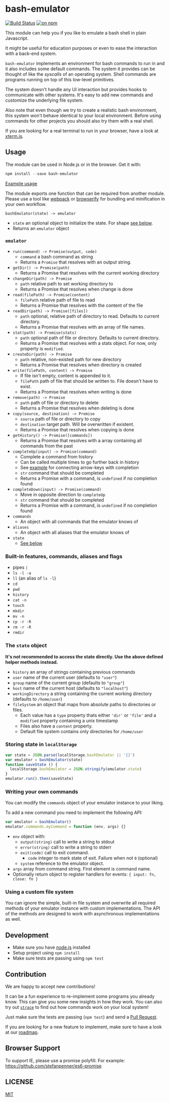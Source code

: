 # bash-emulator

[![Build Status](https://travis-ci.org/trybash/bash-emulator.svg?branch=gh-pages)](https://travis-ci.org/trybash/bash-emulator) [![on npm](https://img.shields.io/npm/v/bash-emulator.svg)](https://www.npmjs.com/package/bash-emulator)

This module can help you if you like to emulate a bash shell in plain Javascript.

It might be useful for education purposes or even to ease the interaction with a back-end system.

`bash-emulator` implements an environment for bash commands to run in and it also includes some default commands.
The system it provides can be thought of like the *syscalls* of an operating system.
Shell commands are programs running on top of this low-level primitives.

The system doesn't handle any UI interaction but provides hooks to communicate with other systems.
It's easy to add new commands and customize the underlying file system.

Also note that even though we try to create a realistic bash environment, this system won't behave identical to your local environment. Before using commands for other projects you should also try them with a real shell.

If you are looking for a real terminal to run in your browser, have a look at [xterm.js](https://github.com/xtermjs/xterm.js).


## Usage

The module can be used in Node.js or in the browser.
Get it with:

``` js
npm install --save bash-emulator
```

[Example usage](/index.html)

The module exports one function that can be required from another module.
Please use a tool like [webpack](https://webpack.github.io/) or [browserify](http://browserify.org/)
for bundling and minification in your own workflow.

`bashEmulator(state) -> emulator`
  - `state` an optional object to initialize the state. For shape [see below](#the-state-object).
  - Returns an `emulator` object

### `emulator`

- `run(command) -> Promise(output, code)`
  - `command` a bash command as string
  - Returns a `Promise` that resolves with an output string.
- `getDir() -> Promise(path)`
  - Returns a Promise that resolves with the current working directory
- `changeDir(path) -> Promise`
  - `path` relative path to set working directory to
  - Returns a Promise that resolves when change is done
- `read(filePath) -> Promise(content)`
  - `filePath` relative path of file to read
  - Returns a Promise that resolves with the content of the file
- `readDir(path) -> Promise([files])`
  - `path` optional, relative path of directory to read. Defaults to current directory.
  - Returns a Promise that resolves with an array of file names.
- `stat(path) -> Promise(stats)`
  - `path` optional path of file or directory. Defaults to current directory.
  - Returns a Promise that resolves with a stats object. For now, only property is `modified`.
- `createDir(path) -> Promise`
  - `path` relative, non-existed path for new directory
  - Returns a Promise that resolves when directory is created
- `write(filePath, content) -> Promise`
  - If file isn't empty, content is appended to it.
  - `filePath` path of file that should be written to. File doesn't have to exist.
  - Returns a Promise that resolves when writing is done
- `remove(path) -> Promise`
  - `path` path of file or directory to delete
  - Returns a Promise that resolves when deleting is done
- `copy(source, destination) -> Promise`
  - `source` path of file or directory to copy
  - `destination` target path. Will be overwritten if existent.
  - Returns a Promise that resolves when copying is done
- `getHistory() -> Promise([commands])`
  - Returns a Promise that resolves with a array containing all commands from the past
- `completeUp(input) -> Promise(command)`
  - Complete a command from history
  - Can be called multiple times to go further back in history
  - See [example](/index.html) for connecting arrow-keys with completion
  - `str` command that should be completed
  - Returns a Promise with a command, is `undefined` if no completion found
- `completeDown(input) -> Promise(command)`
  - Move in opposite direction to `completeUp`
  - `str` command that should be completed
  - Returns a Promise with a command, is `undefined` if no completion found
- `commands`
  - An object with all commands that the emulator knows of
- `aliases`
  - An object with all aliases that the emulator knows of
- `state`
  - [See below](#the-state-object)


### Built-in features, commands, aliases and flags

- pipes `|`
- `ls -l -a`
- `ll` (an alias of `ls -l`)
- `cd`
- `pwd`
- `history`
- `cat -n`
- `touch`
- `mkdir`
- `mv -n`
- `cp -r -R`
- `rm -r -R`
- `rmdir`


### The `state` object

__It's not recommended to access the state directly. Use the above defined helper methods instead.__

- `history` an array of strings containing previous commands
- `user` name of the current user (defaults to `"user"`)
- `group` name of the current group (defaults to `"group"`)
- `host` name of the current host (defaults to `"localhost"`)
- `workingDirectory` a string containing the current working directory (defaults to `/home/user`)
- `fileSystem` an object that maps from absolute paths to directories or files.
  - Each value has a `type` property thats either `'dir'` or `'file'`
    and a `modified` property containing a unix timestamp
  - Files also have a `content` property.
  - Default file system contains only directories for `/home/user`


### Storing state in `localStorage`

``` js
var state = JSON.parse(localStorage.bashEmulator || '{}')
var emulator = bashEmulator(state)
function saveState () {
  localStorage.bashEmulator = JSON.stringify(emulator.state)
}
emulator.run().then(saveState)
```


### Writing your own commands

You can modify the `commands` object of your emulator instance
to your liking.

To add a new command you need to implement the following API:

``` js
var emulator = bashEmulator()
emulator.commands.myCommand = function (env, args) {}
```

- `env` object with:
  - `output(string)` call to write a string to stdout
  - `error(string)` call to write a string to stderr
  - `exit(code)` call to exit command.
    - `code` integer to mark state of exit. Failure when not `0` (optional)
  - `system` reference to the emulator object.
- `args` array from command string. First element is command name.
- Optionally return object to register handlers for events:
  `{ input: fn, close: fn }`


### Using a custom file system

You can ignore the simple, built-in file system and overwrite all
required methods of your emulator instance with custom implementations.
The API of the methods are designed to work with asynchronous implementations as well.


## Development

- Make sure you have [node.js](https://nodejs.org/) installed
- Setup project using `npm install`
- Make sure tests are passing using `npm test`


## Contribution

We are happy to accept new contributions!

It can be a fun experience to re-implement some programs you already know.
This can give you some new insights in how they work.
You can also try out [`strace`](http://jvns.ca/blog/2014/02/26/using-strace-to-avoid-reading-ruby-code/) to find out how commands work on your local system!

Just make sure the tests are passing (`npm test`) and send a [Pull Request](https://github.com/trybash/bash-emulator/pull/new/gh-pages).

If you are looking for a new feature to implement,
make sure to have a look at our [roadmap](https://github.com/trybash/bash-emulator/labels/enhancement).


## Browser Support

To support IE, please use a promise polyfill.
For example:
https://github.com/stefanpenner/es6-promise


## LICENSE

[MIT](/LICENSE)

